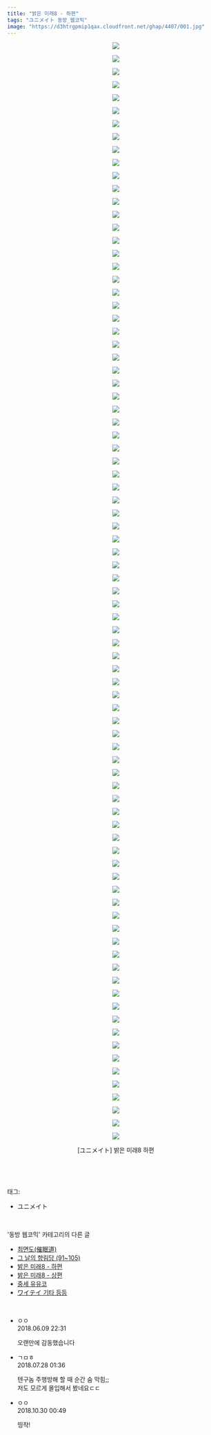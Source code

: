 ```yaml
---
title: "밝은 미래8 - 하편"
tags: "ユニメイト 동방_웹코믹"
image: "https://d3htrgpmip1qax.cloudfront.net/ghap/4407/001.jpg"
---
```

<div class="article">
<p style="text-align: center; clear: none; float: none;"><img src="{{ site.imgserver5 }}/ghap/4407/001.jpg"/></p>
<p style="text-align: center; clear: none; float: none;"><img src="{{ site.imgserver5 }}/ghap/4407/002.jpg"/></p>
<p style="text-align: center; clear: none; float: none;"><img src="{{ site.imgserver5 }}/ghap/4407/003.jpg"/></p>
<p style="text-align: center; clear: none; float: none;"><img src="{{ site.imgserver5 }}/ghap/4407/004.jpg"/></p>
<p style="text-align: center; clear: none; float: none;"><img src="{{ site.imgserver5 }}/ghap/4407/005.jpg"/></p>
<p style="text-align: center; clear: none; float: none;"><img src="{{ site.imgserver5 }}/ghap/4407/006.jpg"/></p>
<p style="text-align: center; clear: none; float: none;"><img src="{{ site.imgserver5 }}/ghap/4407/007.jpg"/></p>
<p style="text-align: center; clear: none; float: none;"><img src="{{ site.imgserver5 }}/ghap/4407/008.jpg"/></p>
<p style="text-align: center; clear: none; float: none;"><img src="{{ site.imgserver5 }}/ghap/4407/009.jpg"/></p>
<p style="text-align: center; clear: none; float: none;"><img src="{{ site.imgserver5 }}/ghap/4407/010.jpg"/></p>
<p style="text-align: center; clear: none; float: none;"><img src="{{ site.imgserver5 }}/ghap/4407/011.jpg"/></p>
<p style="text-align: center; clear: none; float: none;"><img src="{{ site.imgserver5 }}/ghap/4407/012.jpg"/></p>
<p style="text-align: center; clear: none; float: none;"><img src="{{ site.imgserver5 }}/ghap/4407/013.jpg"/></p>
<p style="text-align: center; clear: none; float: none;"><img src="{{ site.imgserver5 }}/ghap/4407/014.jpg"/></p>
<p style="text-align: center; clear: none; float: none;"><img src="{{ site.imgserver5 }}/ghap/4407/015.jpg"/></p>
<p style="text-align: center; clear: none; float: none;"><img src="{{ site.imgserver5 }}/ghap/4407/016.jpg"/></p>
<p style="text-align: center; clear: none; float: none;"><img src="{{ site.imgserver5 }}/ghap/4407/017.jpg"/></p>
<p style="text-align: center; clear: none; float: none;"><img src="{{ site.imgserver5 }}/ghap/4407/018.jpg"/></p>
<p style="text-align: center; clear: none; float: none;"><img src="{{ site.imgserver5 }}/ghap/4407/019.jpg"/></p>
<p style="text-align: center; clear: none; float: none;"><img src="{{ site.imgserver5 }}/ghap/4407/020.jpg"/></p>
<p style="text-align: center; clear: none; float: none;"><img src="{{ site.imgserver5 }}/ghap/4407/021.jpg"/></p>
<p style="text-align: center; clear: none; float: none;"><img src="{{ site.imgserver5 }}/ghap/4407/022.jpg"/></p>
<p style="text-align: center; clear: none; float: none;"><img src="{{ site.imgserver5 }}/ghap/4407/023.jpg"/></p>
<p style="text-align: center; clear: none; float: none;"><img src="{{ site.imgserver5 }}/ghap/4407/024.jpg"/></p>
<p style="text-align: center; clear: none; float: none;"><img src="{{ site.imgserver5 }}/ghap/4407/025.jpg"/></p>
<p style="text-align: center; clear: none; float: none;"><img src="{{ site.imgserver5 }}/ghap/4407/026.jpg"/></p>
<p style="text-align: center; clear: none; float: none;"><img src="{{ site.imgserver5 }}/ghap/4407/027.jpg"/></p>
<p style="text-align: center; clear: none; float: none;"><img src="{{ site.imgserver5 }}/ghap/4407/028.jpg"/></p>
<p style="text-align: center; clear: none; float: none;"><img src="{{ site.imgserver5 }}/ghap/4407/029.jpg"/></p>
<p style="text-align: center; clear: none; float: none;"><img src="{{ site.imgserver5 }}/ghap/4407/030.jpg"/></p>
<p style="text-align: center; clear: none; float: none;"><img src="{{ site.imgserver5 }}/ghap/4407/031.jpg"/></p>
<p style="text-align: center; clear: none; float: none;"><img src="{{ site.imgserver5 }}/ghap/4407/032.jpg"/></p>
<p style="text-align: center; clear: none; float: none;"><img src="{{ site.imgserver5 }}/ghap/4407/033.jpg"/></p>
<p style="text-align: center; clear: none; float: none;"><img src="{{ site.imgserver5 }}/ghap/4407/034.jpg"/></p>
<p style="text-align: center; clear: none; float: none;"><img src="{{ site.imgserver5 }}/ghap/4407/035.jpg"/></p>
<p style="text-align: center; clear: none; float: none;"><img src="{{ site.imgserver5 }}/ghap/4407/036.jpg"/></p>
<p style="text-align: center; clear: none; float: none;"><img src="{{ site.imgserver5 }}/ghap/4407/037.jpg"/></p>
<p style="text-align: center; clear: none; float: none;"><img src="{{ site.imgserver5 }}/ghap/4407/038.jpg"/></p>
<p style="text-align: center; clear: none; float: none;"><img src="{{ site.imgserver5 }}/ghap/4407/039.jpg"/></p>
<p style="text-align: center; clear: none; float: none;"><img src="{{ site.imgserver5 }}/ghap/4407/040.jpg"/></p>
<p style="text-align: center; clear: none; float: none;"><img src="{{ site.imgserver5 }}/ghap/4407/041.jpg"/></p>
<p style="text-align: center; clear: none; float: none;"><img src="{{ site.imgserver5 }}/ghap/4407/042.jpg"/></p>
<p style="text-align: center; clear: none; float: none;"><img src="{{ site.imgserver5 }}/ghap/4407/043.jpg"/></p>
<p style="text-align: center; clear: none; float: none;"><img src="{{ site.imgserver5 }}/ghap/4407/044.jpg"/></p>
<p style="text-align: center; clear: none; float: none;"><img src="{{ site.imgserver5 }}/ghap/4407/045.jpg"/></p>
<p style="text-align: center; clear: none; float: none;"><img src="{{ site.imgserver5 }}/ghap/4407/046.jpg"/></p>
<p style="text-align: center; clear: none; float: none;"><img src="{{ site.imgserver5 }}/ghap/4407/047.jpg"/></p>
<p style="text-align: center; clear: none; float: none;"><img src="{{ site.imgserver5 }}/ghap/4407/048.jpg"/></p>
<p style="text-align: center; clear: none; float: none;"><img src="{{ site.imgserver5 }}/ghap/4407/049.jpg"/></p>
<p style="text-align: center; clear: none; float: none;"><img src="{{ site.imgserver5 }}/ghap/4407/050.jpg"/></p>
<p style="text-align: center; clear: none; float: none;"><img src="{{ site.imgserver5 }}/ghap/4407/051.jpg"/></p>
<p style="text-align: center; clear: none; float: none;"><img src="{{ site.imgserver5 }}/ghap/4407/052.jpg"/></p>
<p style="text-align: center; clear: none; float: none;"><img src="{{ site.imgserver5 }}/ghap/4407/053.jpg"/></p>
<p style="text-align: center; clear: none; float: none;"><img src="{{ site.imgserver5 }}/ghap/4407/054.jpg"/></p>
<p style="text-align: center; clear: none; float: none;"><img src="{{ site.imgserver5 }}/ghap/4407/055.jpg"/></p>
<p style="text-align: center; clear: none; float: none;"><img src="{{ site.imgserver5 }}/ghap/4407/056.jpg"/></p>
<p style="text-align: center; clear: none; float: none;"><img src="{{ site.imgserver5 }}/ghap/4407/057.jpg"/></p>
<p style="text-align: center; clear: none; float: none;"><img src="{{ site.imgserver5 }}/ghap/4407/058.jpg"/></p>
<p style="text-align: center; clear: none; float: none;"><img src="{{ site.imgserver5 }}/ghap/4407/059.jpg"/></p>
<p style="text-align: center; clear: none; float: none;"><img src="{{ site.imgserver5 }}/ghap/4407/060.jpg"/></p>
<p style="text-align: center; clear: none; float: none;"><img src="{{ site.imgserver5 }}/ghap/4407/061.jpg"/></p>
<p style="text-align: center; clear: none; float: none;"><img src="{{ site.imgserver5 }}/ghap/4407/062.jpg"/></p>
<p style="text-align: center; clear: none; float: none;"><img src="{{ site.imgserver5 }}/ghap/4407/063.jpg"/></p>
<p style="text-align: center; clear: none; float: none;"><img src="{{ site.imgserver5 }}/ghap/4407/064.jpg"/></p>
<p style="text-align: center; clear: none; float: none;"><img src="{{ site.imgserver5 }}/ghap/4407/065.jpg"/></p>
<p style="text-align: center; clear: none; float: none;"><img src="{{ site.imgserver5 }}/ghap/4407/066.jpg"/></p>
<p style="text-align: center; clear: none; float: none;"><img src="{{ site.imgserver5 }}/ghap/4407/067.jpg"/></p>
<p style="text-align: center; clear: none; float: none;"><img src="{{ site.imgserver5 }}/ghap/4407/068.jpg"/></p>
<p style="text-align: center; clear: none; float: none;"><img src="{{ site.imgserver5 }}/ghap/4407/069.jpg"/></p>
<p style="text-align: center; clear: none; float: none;"><img src="{{ site.imgserver5 }}/ghap/4407/070.jpg"/></p>
<p style="text-align: center; clear: none; float: none;"><img src="{{ site.imgserver5 }}/ghap/4407/071.jpg"/></p>
<p style="text-align: center; clear: none; float: none;"><img src="{{ site.imgserver5 }}/ghap/4407/072.jpg"/></p>
<p style="text-align: center; clear: none; float: none;"><img src="{{ site.imgserver5 }}/ghap/4407/073.jpg"/></p>
<p style="text-align: center; clear: none; float: none;"><img src="{{ site.imgserver5 }}/ghap/4407/074.jpg"/></p>
<p style="text-align: center; clear: none; float: none;"><img src="{{ site.imgserver5 }}/ghap/4407/075.jpg"/></p>
<p style="text-align: center; clear: none; float: none;"><img src="{{ site.imgserver5 }}/ghap/4407/076.jpg"/></p>
<p style="text-align: center; clear: none; float: none;"><img src="{{ site.imgserver5 }}/ghap/4407/077.jpg"/></p>
<p style="text-align: center; clear: none; float: none;"><img src="{{ site.imgserver5 }}/ghap/4407/078.jpg"/></p>
<p style="text-align: center; clear: none; float: none;"><img src="{{ site.imgserver5 }}/ghap/4407/079.jpg"/></p>
<p style="text-align: center; clear: none; float: none;"><img src="{{ site.imgserver5 }}/ghap/4407/080.jpg"/></p>
<p style="text-align: center; clear: none; float: none;"><img src="{{ site.imgserver5 }}/ghap/4407/081.jpg"/></p>
<p style="text-align: center; clear: none; float: none;"><img src="{{ site.imgserver5 }}/ghap/4407/082.jpg"/></p>
<p style="text-align: center; clear: none; float: none;"><img src="{{ site.imgserver5 }}/ghap/4407/083.jpg"/></p>
<p style="text-align: center; clear: none; float: none;"><img src="{{ site.imgserver5 }}/ghap/4407/084.jpg"/></p>
<p style="text-align: center; clear: none; float: none;"><img src="{{ site.imgserver5 }}/ghap/4407/085.jpg"/></p>
<p style="text-align: center; clear: none; float: none;">[ユニメイト] 밝은 미래8 하편</p>
<p><br/></p>
</div><br/>
<div class="tagTrail">
<p>태그: </p>
<ul>
<li>ユニメイト</li>
</ul>
</div><br/>
<div class="another">
<p>'동방 웹코믹' 카테고리의 다른 글</p>
<ul>
<li><a href="/ghap_4473">최면도(催眠道)</a></li>
<li><a href="/ghap_4472">그 날의 향림당 (91~105)</a></li>
<li><a href="/ghap_4407">밝은 미래8 - 하편</a></li>
<li><a href="/ghap_4406">밝은 미래8 - 상편</a></li>
<li><a href="/ghap_4398">중세 유유코</a></li>
<li><a href="/ghap_4390">ワイテイ 기타 등등</a></li>
</ul>
</div><br/>
<div class="cb_module cb_fluid">
<div class="cb_wrt cb_profile">
<div class="comment">
<ul>
<li class="cb_thumb_off" id="comment15268579">
<div class="cb_comment_area">
<div class="cb_info_area">
<div class="cb_section">
<span class="cb_nick_name">ㅇㅇ</span>
</div>
<div class="cb_section">
<span class="cb_date">2018.06.09 22:31 </span>
</div>
</div>
<div class="cb_dsc_comment">
<p class="cb_dsc">
											오랜만에 감동했습니다
										</p>
</div>
</div></li>
<li class="cb_thumb_off" id="comment15295292">
<div class="cb_comment_area">
<div class="cb_info_area">
<div class="cb_section">
<span class="cb_nick_name">ㄱㅁㅎ</span>
</div>
<div class="cb_section">
<span class="cb_date">2018.07.28 01:36 </span>
</div>
</div>
<div class="cb_dsc_comment">
<p class="cb_dsc">
											텐구놈 주행방해 할 때 순간 숨 막힘;;<br/>
저도 모르게 몰입해서 봤네요ㄷㄷ
										</p>
</div>
</div></li>
<li class="cb_thumb_off" id="comment15364763">
<div class="cb_comment_area">
<div class="cb_info_area">
<div class="cb_section">
<span class="cb_nick_name">ㅇㅇ</span>
</div>
<div class="cb_section">
<span class="cb_date">2018.10.30 00:49 </span>
</div>
</div>
<div class="cb_dsc_comment">
<p class="cb_dsc">
											띵작!
										</p>
</div>
</div></li>
</ul>
</div>
</div><!-- commentList close -->
</div><br/>
